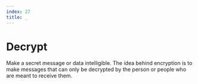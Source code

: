```yaml
---
index: 27
title: _
---
```

# Decrypt

Make a secret message or data intelligible. The idea behind encryption is to make messages that can only be decrypted by the person or people who are meant to receive them.